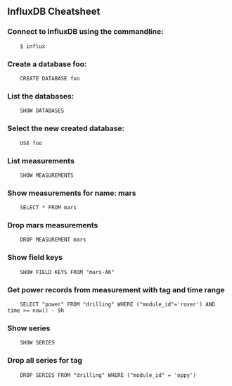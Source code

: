 ## InfluxDB Cheatsheet

### Connect to InfluxDB using the commandline:
``` mysql linenums="1"
    $ influx
```
### Create a database foo:
``` mysql linenums="1"
    CREATE DATABASE foo
```
###  List the databases:
``` mysql linenums="1"
    SHOW DATABASES
```
### Select the new created database:
``` mysql linenums="1"
    USE foo
```
### List measurements
``` mysql linenums="1"
    SHOW MEASUREMENTS
```
### Show measurements for name: mars
``` mysql linenums="1"
    SELECT * FROM mars
```
### Drop mars measurements
``` mysql linenums="1"
    DROP MEASUREMENT mars
```
### Show field keys
``` mysql linenums="1"
    SHOW FIELD KEYS FROM "mars-A6"
```
### Get power records from measurement with tag and time range
``` mysql linenums="1"
    SELECT "power" FROM "drilling" WHERE ("module_id"='rover') AND time >= now() - 9h
```
### Show series
``` mysql linenums="1"    
    SHOW SERIES
```    
### Drop all series for tag
``` mysql linenums="1"
    DROP SERIES FROM "drilling" WHERE ("module_id" = 'oppy')
```